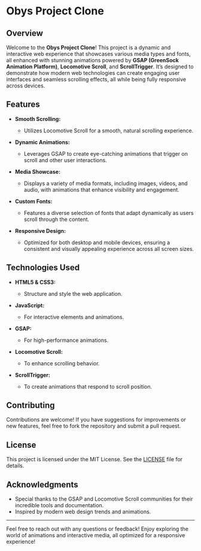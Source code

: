 
# Obys Project Clone

## Overview

Welcome to the **Obys Project Clone**! This project is a dynamic and interactive web experience that showcases various media types and fonts, all enhanced with stunning animations powered by **GSAP (GreenSock Animation Platform)**, **Locomotive Scroll**, and **ScrollTrigger**. It’s designed to demonstrate how modern web technologies can create engaging user interfaces and seamless scrolling effects, all while being fully responsive across devices.

## Features

- **Smooth Scrolling:** 
  - Utilizes Locomotive Scroll for a smooth, natural scrolling experience.
  
- **Dynamic Animations:** 
  - Leverages GSAP to create eye-catching animations that trigger on scroll and other user interactions.
  
- **Media Showcase:** 
  - Displays a variety of media formats, including images, videos, and audio, with animations that enhance visibility and engagement.
  
- **Custom Fonts:** 
  - Features a diverse selection of fonts that adapt dynamically as users scroll through the content.
  
- **Responsive Design:** 
  - Optimized for both desktop and mobile devices, ensuring a consistent and visually appealing experience across all screen sizes.

## Technologies Used

- **HTML5 & CSS3:** 
  - Structure and style the web application.
  
- **JavaScript:** 
  - For interactive elements and animations.
  
- **GSAP:** 
  - For high-performance animations.
  
- **Locomotive Scroll:** 
  - To enhance scrolling behavior.
  
- **ScrollTrigger:** 
  - To create animations that respond to scroll position.

## Contributing

Contributions are welcome! If you have suggestions for improvements or new features, feel free to fork the repository and submit a pull request.

## License

This project is licensed under the MIT License. See the [LICENSE](LICENSE) file for details.

## Acknowledgments

- Special thanks to the GSAP and Locomotive Scroll communities for their incredible tools and documentation.
- Inspired by modern web design trends and animations.

---

Feel free to reach out with any questions or feedback! Enjoy exploring the world of animations and interactive media, all optimized for a responsive experience!
